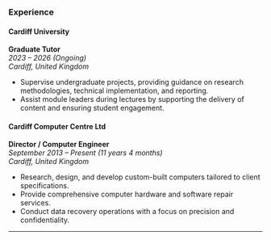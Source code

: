 ### Experience


#### **Cardiff University**  
**Graduate Tutor**  
*2023 – 2026 (Ongoing)*  
*Cardiff, United Kingdom*  

- Supervise undergraduate projects, providing guidance on research methodologies, technical implementation, and reporting.  
- Assist module leaders during lectures by supporting the delivery of content and ensuring student engagement.  


#### **Cardiff Computer Centre Ltd**  
**Director / Computer Engineer**  
*September 2013 – Present (11 years 4 months)*  
*Cardiff, United Kingdom*  

- Research, design, and develop custom-built computers tailored to client specifications.  
- Provide comprehensive computer hardware and software repair services.  
- Conduct data recovery operations with a focus on precision and confidentiality.  

---

